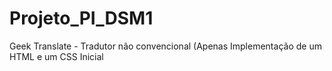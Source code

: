 # Projeto_PI_DSM1
Geek Translate - Tradutor não convencional (Apenas Implementação de um HTML e um CSS Inicial 
